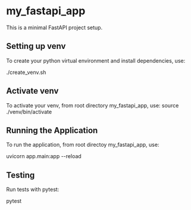 # my_fastapi_app
This is a minimal FastAPI project setup.

## Setting up venv
To create your python virtual environment and install dependencies, use:

./create_venv.sh

## Activate venv
To activate your venv, from root directory my_fastapi_app, use:
source ./venv/bin/activate

## Running the Application
To run the application, from root directoy my_fastapi_app, use:

uvicorn app.main:app --reload

## Testing
Run tests with pytest:

pytest
